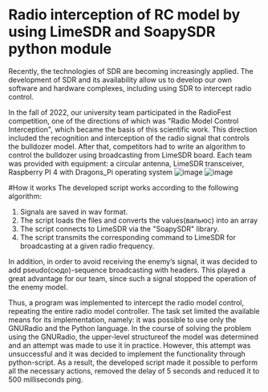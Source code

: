 # Radio interception of RC model by using LimeSDR and SoapySDR python module

Recently, the technologies of SDR are becoming increasingly applied. The development of SDR and its availability allow us to develop our own software and hardware complexes, including using SDR to intercept radio control. 

In the fall of 2022, our university team participated in the RadioFest  competition, one of the directions of which was "Radio Model Control Interception", which became the basis of this scientific work. This direction included the recognition and interception of the radio signal that controls the bulldozer model. 
After that, competitors had to write an algorithm to control the bulldozer using broadcasting from LimeSDR board. Each team was provided with equipment: a circular antenna,  LimeSDR transceiver, Raspberry PI 4 with  Dragons_Pi operating system
![image](https://user-images.githubusercontent.com/45439167/218255315-47dd19b0-a0fa-4028-bf7e-790a84ff3a3f.png)
![image](https://user-images.githubusercontent.com/45439167/218255327-d7ccb2f3-2f5b-4536-92c8-67394f27e6f6.png)


#How it works
The developed script works according to the following algorithm:
1. Signals are saved in wav format.
2. The script loads the files and converts the values(вальюс) into an array 
3. The script connects to LimeSDR via the "SoapySDR" library.
4. The script transmits the corresponding command to LimeSDR for broadcasting at a given radio frequency.

In addition, in order to avoid receiving the enemy’s signal, it was decided to add pseudo(сюдо)-sequence broadcasting with headers. This played a great advantage for our team, since such a signal stopped the operation of the enemy model.

Thus, a program was implemented to intercept the radio model control, repeating the entire radio model controller. The task set limited the available means for its implementation, namely: it was possible to use only the GNURadio and the Python language. In the course of solving the problem using the GNURadio, the upper-level structureof the model was determined and an attempt was made to use it in practice. However, this attempt was unsuccessful and it was decided to implement the functionality through python-script. As a result, the developed script made it possible to perform all the necessary actions, removed the delay of 5 seconds and reduced it to 500 milliseconds ping. 

